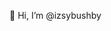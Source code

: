 👋 Hi, I’m @izsybushby
<!---
- 👀 I’m interested in ...
- 🌱 I’m currently learning ...
- 💞️ I’m looking to collaborate on ...
- 📫 How to reach me ...


izsybushby/izsybushby is a ✨ special ✨ repository because its `README.md` (this file) appears on your GitHub profile.
You can click the Preview link to take a look at your changes.
--->
